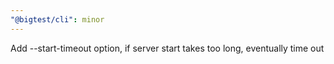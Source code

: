 ```yaml
---
"@bigtest/cli": minor
---
```


Add --start-timeout option, if server start takes too long, eventually time out
